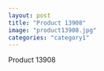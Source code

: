 ```yaml
---
layout: post
title: "Product 13908"
image: "product13908.jpg"
categories: "category1"
---
```

Product 13908
